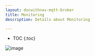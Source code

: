 ```yaml
---
layout: docwithnav-mqtt-broker
title: Monitoring
description: Details about Monitoring

---
```


* TOC
{:toc}

![image](/images/coming-soon.jpg)